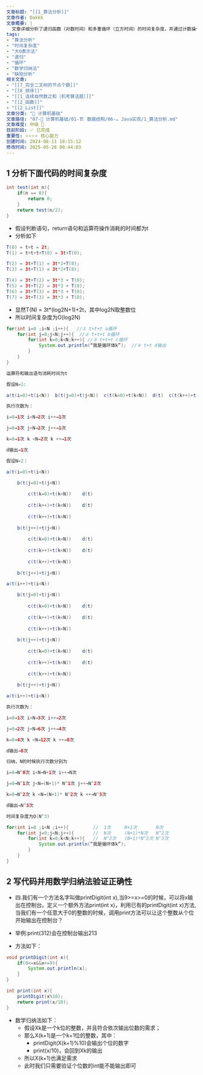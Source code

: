 ```yaml
---
文章标题: "[[1_算法分析]]" 
文章作者: Dakkk
文章概要: |
  文章详细分析了递归函数（对数时间）和多重循环（立方时间）的时间复杂度，并通过计数操作演示了分析过程。此外，文章展示了递归打印整数位的方法，并尝试使用数学归纳法进行验证，但所提供的打印代码存在缺少终止条件导致无限递归的缺陷。
tags:
- "算法分析"
- "时间复杂度"
- "大O表示法"
- "递归"
- "循环"
- "数学归纳法"
- "缺陷分析"
相关文章:
- "[[7_完全二叉树的节点个数]]"
- "[[8_排序]]"
- "[[1_连续自然数之和（机考算法题）]]"
- "[[2_函数]]"
- "[[2_List]]"
文章分类: "📐 计算机基础"
文章路径: "07-📐 计算机基础/01-🏗️ 数据结构/06-☕ Java实现/1_算法分析.md"
文章难度: 中级 🌳
目前阶段: ✅ 已完成
重要性: ⭐⭐⭐⭐ 核心能力
创建时间: 2024-08-11 18:15:12
修改时间: 2025-05-28 00:44:03
---
```


## 1 分析下面代码的时间复杂度

```java
int test(int n){
	if(n == 0){
		return 0;
	}
	return test(n/2);
}
```

- 假设判断语句，return语句和运算符操作消耗的时间都为t
- 分析如下
```java
T(0) = t+t = 2t;
T(1) = t+t+t+T(0) = 3t+T(0);

T(2) = 3t+T(1) = 3t*2+T(0);
T(3) = 3t+T(1) = 3t*2+T(0);

T(4) = 3t+T(2) = 3t*3 + T(0);
T(5) = 3t+T(2) = 3t*3 + T(0);
T(6) = 3t+T(3) = 3t*3 + T(0);
T(7) = 3t+T(3) = 3t*3 + T(0);
```
- 显然T(N) = 3t*(log2N+1)+2t，其中log2N取整数位
- 所以时间复杂度为O(log2N)


```java
for(int i=0 ;i<N ;i++){   //① t+t+t a循环
	for(int j=0;j<N;j++){  //② t+t+t b循环
		for(int k=0;k<N;k++){ //③ t+t+t c循环
			System.out.println(“我是循环体k”);  //④ t+t d输出
		}
	}
}

运算符和输出语句消耗时间为t

假设N=1:

a(t(i=0)+t(i<N))  b(t(j=0)+t(j<N))  c(t(k=0)+t(k<N))  d(t)  c(t(k++)+t(k<N))   b(t(j++)+t(j<N))   a(t(i++)+t(i<N))

执行次数为：

i=0→1次 i<N→2次 i++→1次

j=0→1次 j<N→2次 j++→1次

k=0→1次 k <N→2次 k ++→1次

d输出→1次

假设N=2：

a(t(i=0)+t(i<N))  

	b(t(j=0)+t(j<N))  
	
		c(t(k=0)+t(k<N))    d(t) 
		
		c(t(k++)+t(k<N))    d(t)
		
		c(t(k++)+t(k<N))
	
	b(t(j++)+t(j<N))
	
		c(t(k=0)+t(k<N))    d(t) 
		
		c(t(k++)+t(k<N))    d(t)
		
		c(t(k++)+t(k<N))
	
	b(t(j++)+t(j<N))

a(t(i++)+t(i<N))

	b(t(j=0)+t(j<N))  
	
		c(t(k=0)+t(k<N))    d(t) 
		
		c(t(k++)+t(k<N))    d(t)
		
		c(t(k++)+t(k<N))
	
	b(t(j++)+t(j<N))
	
		c(t(k=0)+t(k<N))    d(t) 
		
		c(t(k++)+t(k<N))    d(t)
		
		c(t(k++)+t(k<N))
	
	b(t(j++)+t(j<N))

a(t(i++)+t(i<N))

执行次数为：

i=0→1次 i<N→3次 i++→2次

j=0→2次 j<N→6次 j++→4次

k=0→4次 k <N→12次 k ++→8次

d输出→8次

归纳，N的时候执行次数分别为

i=0→N^0次 i<N→N+1次 i++→N次

j=0→N^1次 j<N→(N+1)* N^1次 j++→N^2次

k=0→N^2次 k <N→(N+1)* N^2次 k ++→N^3次

d输出→N^3次

时间复杂度为O(N^3)
```

```java
for(int i=0 ;i<N ;i++){         //  1次     N+1次       N次
	for(int j=0;j<N;j++){       //  N次     (N+1)*N次   N^2次
		for(int k=0;k<N;k++){   //  N^2次   (N+1)*N^2次 N^3次
			System.out.println(“我是循环体k”);  
		}
	}
}
```



## 2 写代码并用数学归纳法验证正确性

- 四.我们有一个方法名字叫做printDigit(int x),当9>=x>=0的时候，可以将x输出在控制台。定义一个额外方法print(int x)，利用已有的printDigit(int x)方法,当我们有一个任意大于0的整数的时候，调用print方法可以让这个整数从个位开始输出在控制台？

- 举例:print(312)会在控制台输出213
- 方法如下：
```java
void printDigit(int x){
	if(0<=x&&x<=9){
		System.out.println(x);
	}
}

int print(int x){
	printDigit(x%10);
	return print(x/10);
}
```

- 数学归纳法如下：
	- 假设Xk是一个k位的整数，并且符合依次输出位数的需求；
	- 那么X(k+1)是一个k+1位的整数，其中：
		- printDigit(X(k+1)%10)会输出个位的数字
		- print(x/10)，会回到Xk的输出
	- 所以X(k+1)也满足需求
	- 此时我们只需要验证个位数的int能不能输出即可
